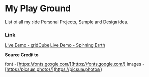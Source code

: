 # My Play Ground

List of all my side Personal Projects, Sample and Design idea.

### Link

[Live Demo - gridCube](https://nozky.github.io/playground/gridCube/)
[Live Demo - Spinning Earth](https://nozky.github.io/playground/spinning-earth/)

**Source Credit to**

font - [https://fonts.google.com/](https://fonts.google.com/)
images - [https://picsum.photos/](https://picsum.photos/)
